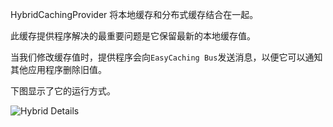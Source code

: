 HybridCachingProvider 将本地缓存和分布式缓存结合在一起。

此缓存提供程序解决的最重要问题是它保留最新的本地缓存值。

当我们修改缓存值时，提供程序会向`EasyCaching Bus`发送消息，以便它可以通知其他应用程序删除旧值。

下图显示了它的运行方式。

![Hybrid Details](/content/projects/easycaching/assets/hybrid_details.png)

